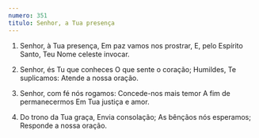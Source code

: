 ```yaml
---
numero: 351
titulo: Senhor, a Tua presença
---
```

1. Senhor, à Tua presença,
   Em paz vamos nos prostrar,
   E, pelo Espírito Santo,
   Teu Nome celeste invocar.

2. Senhor, és Tu que conheces
   O que sente o coração;
   Humildes, Te suplicamos:
   Atende a nossa oração.

3. Senhor, com fé nós rogamos:
   Concede-nos mais temor
   A fim de permanecermos
   Em Tua justiça e amor.

4. Do trono da Tua graça,
   Envia consolação;
   As bênçãos nós esperamos;
   Responde a nossa oração.
